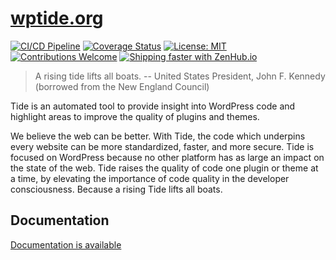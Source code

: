 # [wptide.org](https://wptide.org)

[![CI/CD Pipeline](https://github.com/xwp/wptide.org/workflows/CI/CD%20Pipeline/badge.svg?branch=develop)](https://github.com/xwp/wptide.org/actions?query=workflow%3A%22CI%2FCD+Pipeline%22) 
[![Coverage Status](https://coveralls.io/repos/github/xwp/wptide.org/badge.svg?branch=refs/heads/develop&t=ieGDFa)](https://coveralls.io/github/xwp/wptide.org?branch=refs/heads/develop)
[![License: MIT](https://img.shields.io/badge/License-MIT-blue.svg)](LICENSE) 
[![Contributions Welcome](https://img.shields.io/badge/contributions-welcome-brightgreen.svg?style=flat)](web/docs/contributing/README.md) 
[![Shipping faster with ZenHub.io](https://img.shields.io/badge/Shipping_faster_with-ZenHub.io-6567bd.svg?style=flat)](https://www.zenhub.com/)

> A rising tide lifts all boats. -- United States President, John F. Kennedy (borrowed from the New England Council)

Tide is an automated tool to provide insight into WordPress code and highlight areas to improve the quality of plugins and themes.

We believe the web can be better. With Tide, the code which underpins every website can be more standardized, faster, and more secure. Tide is focused on WordPress because no other platform has as large an impact on the state of the web. Tide raises the quality of code one plugin or theme at a time, by elevating the importance of code quality in the developer consciousness. Because a rising Tide lifts all boats.

## Documentation

[Documentation is available](web/docs/README.md)
